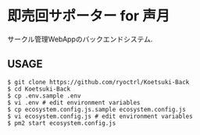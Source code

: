 # 即売回サポーター for 声月

サークル管理WebAppのバックエンドシステム.


## USAGE

```
$ git clone https://github.com/ryoctrl/Koetsuki-Back
$ cd Koetsuki-Back
$ cp .env.sample .env
$ vi .env # edit environment variables
$ cp ecosystem.config.js.sample ecosystem.config.js
$ vi ecosystem.config.js # edit environment variables
$ pm2 start ecosystem.config.js
```

